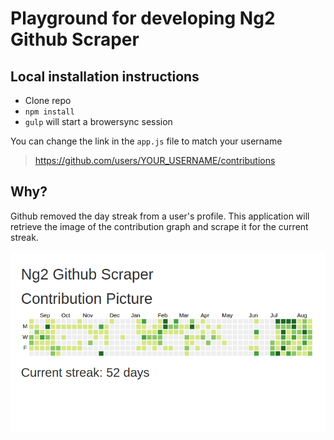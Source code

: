 # Playground for developing Ng2 Github Scraper

## Local installation instructions

- Clone repo
- `npm install`
- `gulp` will start a browersync session

You can change the link in the `app.js` file to match your username
>https://github.com/users/YOUR_USERNAME/contributions

## Why?

Github removed the day streak from a user's profile. This application will retrieve the image of the contribution graph and scrape it for the current streak.

![alt text](./github-scraper-example.png "Example")
